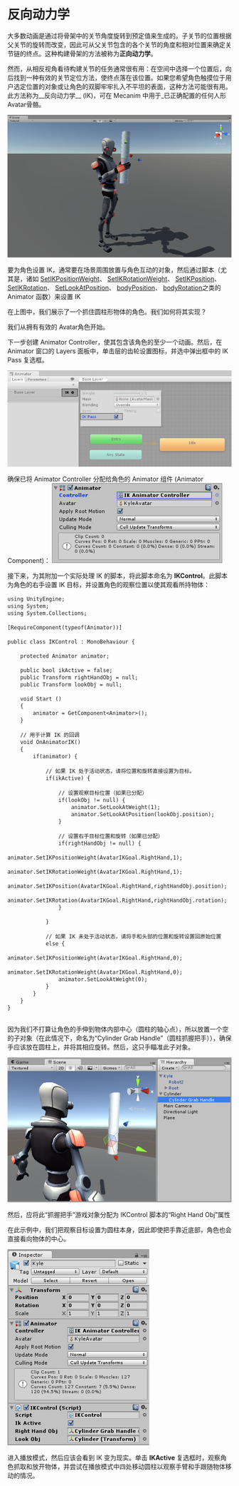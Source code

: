 反向动力学
==================


大多数动画是通过将骨架中的关节角度旋转到预定值来生成的。子关节的位置根据父关节的旋转而改变，因此可从父关节包含的各个关节的角度和相对位置来确定关节链的终点。这种构建骨架的方法被称为**正向动力学**。

然而，从相反视角看待构建关节的任务通常很有用：在空间中选择一个位置后，向后找到一种有效的关节定位方法，使终点落在该位置。如果您希望角色触摸位于用户选定位置的对象或让角色的双脚牢牢扎入不平坦的表面，这种方法可能很有用。此方法称为__反向动力学__ (IK)，可在 Mecanim 中用于_已正确配置的任何人形Avatar骨骼。


![](../uploads/Main/MecanimIKGrabbing.png) 

要为角色设置 IK，通常要在场景周围放置与角色互动的对象，然后通过脚本（尤其是，诸如
[SetIKPositionWeight](../ScriptReference/Animator.SetIKPositionWeight.html)、
[SetIKRotationWeight](../ScriptReference/Animator.SetIKRotationWeight.html)、
[SetIKPosition](../ScriptReference/Animator.SetIKPosition.html)、
[SetIKRotation](../ScriptReference/Animator.SetIKRotation.html)、
[SetLookAtPosition](../ScriptReference/Animator.SetLookAtPosition.html)、
[bodyPosition](../ScriptReference/Animator-bodyPosition.html)、
[bodyRotation](../ScriptReference/Animator-bodyRotation.html)之类的 Animator 函数）来设置 IK

在上图中，我们展示了一个抓住圆柱形物体的角色。我们如何将其实现？

我们从拥有有效的 Avatar角色开始。

下一步创建 Animator Controller，使其包含该角色的至少一个动画。然后，在 Animator 窗口的 Layers 面板中，单击层的齿轮设置图标，并选中弹出框中的 IK Pass 复选框。

![设置默认层的 IK Pass 复选框](../uploads/Main/AnimatorControllerToolSettingsIKPass.png)

确保已将 Animator Controller 分配给角色的 Animator 组件 (Animator Component)：
![](../uploads/Main/AnimatorInspectorForIK.png)

接下来，为其附加一个实际处理 IK 的脚本，将此脚本命名为 __IKControl__。此脚本为角色的右手设置 IK 目标，并设置角色的观察位置以使其观看所持物体：



````
using UnityEngine;
using System;
using System.Collections;

[RequireComponent(typeof(Animator))] 

public class IKControl : MonoBehaviour {
	
	protected Animator animator;
	
	public bool ikActive = false;
	public Transform rightHandObj = null;
	public Transform lookObj = null;

	void Start () 
	{
		animator = GetComponent<Animator>();
	}
	
	// 用于计算 IK 的回调
	void OnAnimatorIK()
	{
		if(animator) {
			
			// 如果 IK 处于活动状态，请将位置和旋转直接设置为目标。
			if(ikActive) {

				// 设置观察目标位置（如果已分配）
				if(lookObj != null) {
					animator.SetLookAtWeight(1);
					animator.SetLookAtPosition(lookObj.position);
				}    

				// 设置右手目标位置和旋转（如果已分配）
				if(rightHandObj != null) {
					animator.SetIKPositionWeight(AvatarIKGoal.RightHand,1);
					animator.SetIKRotationWeight(AvatarIKGoal.RightHand,1);  
					animator.SetIKPosition(AvatarIKGoal.RightHand,rightHandObj.position);
					animator.SetIKRotation(AvatarIKGoal.RightHand,rightHandObj.rotation);
				}        
				
			}
			
			// 如果 IK 未处于活动状态，请将手和头部的位置和旋转设置回原始位置
			else {          
				animator.SetIKPositionWeight(AvatarIKGoal.RightHand,0);
				animator.SetIKRotationWeight(AvatarIKGoal.RightHand,0); 
				animator.SetLookAtWeight(0);
			}
		}
	}    
}


````

因为我们不打算让角色的手伸到物体内部中心（圆柱的轴心点），所以放置一个空的子对象（在此情况下，命名为“Cylinder Grab Handle”（圆柱抓握把手）），确保手应该放在圆柱上，并将其相应旋转。然后，这只手瞄准此子对象。

![一个空的子游戏对象充当 IK 目标，因此这只手将正确放在可见的圆柱对象上](../uploads/Main/MecanimIKGrabHandle.png)

然后，应将此“抓握把手”游戏对象分配为 IKControl 脚本的“Right Hand Obj”属性

在此示例中，我们把观察目标设置为圆柱本身，因此即使把手靠近底部，角色也会直接看向物体的中心。


![](../uploads/Main/MecanimIKSetupInspector.png) 

进入播放模式，然后应该会看到 IK 变为现实。单击 __IKActive__ 复选框时，观察角色抓取和放开物体，并尝试在播放模式中四处移动圆柱以观察手臂和手跟随物体移动的情况。

